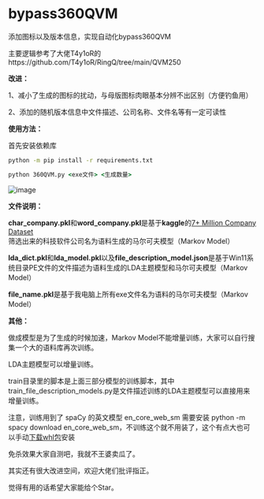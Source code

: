 # bypass360QVM

添加图标以及版本信息，实现自动化bypass360QVM

主要逻辑参考了大佬T4y1oR的https://github.com/T4y1oR/RingQ/tree/main/QVM250

**改进：**

1、减小了生成的图标的扰动，与母版图标肉眼基本分辨不出区别（方便钓鱼用）

2、添加的随机版本信息中文件描述、公司名称、文件名等有一定可读性

**使用方法：**

首先安装依赖库

```bat
python -m pip install -r requirements.txt
```

```bat
python 360QVM.py <exe文件> <生成数量>
```

![image](https://github.com/user-attachments/assets/f1dc2303-1f27-4d78-89a6-429464f30923)

**文件说明：**

**char_company.pkl**和**word_company.pkl**是基于**kaggle**的[7+ Million Company Dataset](https://www.kaggle.com/datasets/peopledatalabssf/free-7-million-company-dataset?select=companies_sorted.csv)筛选出来的科技软件公司名为语料生成的马尔可夫模型（Markov Model）

**lda_dict.pkl**和**lda_model.pkl**以及**file_description_model.json**是基于Win11系统目录PE文件的文件描述为语料生成的LDA主题模型和马尔可夫模型（Markov Model）

**file_name.pkl**是基于我电脑上所有exe文件名为语料的马尔可夫模型（Markov Model）

**其他：**

做成模型是为了生成的时候加速，Markov Model不能增量训练，大家可以自行搜集一个大的语料库再次训练。

LDA主题模型可以增量训练。

train目录里的脚本是上面三部分模型的训练脚本，其中train_file_description_models.py是文件描述训练的LDA主题模型可以直接用来增量训练。

注意，训练用到了 spaCy 的英文模型 en_core_web_sm 需要安装  python -m spacy download en_core_web_sm，不训练这个就不用装了，这个有点大也可以手动[下载whl包](https://github.com/explosion/spacy-models/releases/download/en_core_web_sm-3.8.0/en_core_web_sm-3.8.0-py3-none-any.whl)安装

免杀效果大家自测吧，我就不王婆卖瓜了。

其实还有很大改进空间，欢迎大佬们批评指正。

觉得有用的话希望大家能给个Star。
